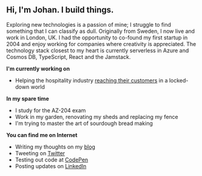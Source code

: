 ## Hi, I'm Johan. I build things.

Exploring new technologies is a passion of mine; I struggle to find something that I can classify as dull. Originally from Sweden, I now live and work in London, UK. I had the opportunity to co-found my first startup in 2004 and enjoy working for companies where creativity is appreciated. The technology stack closest to my heart is currently serverless in Azure and Cosmos DB, TypeScript, React and the Jamstack.

**I'm currently working on**
- Helping the hospitality industry [reaching their customers](https://www.iris.net/) in a locked-down world

**In my spare time**
- I study for the AZ-204 exam
- Work in my garden, renovating my sheds and replacing my fence
- I'm trying to master the art of sourdough bread making

**You can find me on Internet**
- Writing my thoughts on my [blog](https://www.johanohlin.com)
- Tweeting on [Twitter](https://twitter.com/OhlinJohan)
- Testing out code at [CodePen](https://codepen.io/johanohlin)
- Posting updates on [LinkedIn](https://www.linkedin.com/in/johanohlin/)
